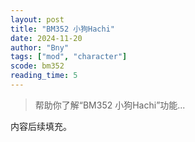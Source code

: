 ```yaml
---
layout: post
title: "BM352 小狗Hachi"
date: 2024-11-20
author: "Bny"
tags: ["mod", "character"]
scode: bm352
reading_time: 5
---
```


> 帮助你了解“BM352 小狗Hachi”功能...

内容后续填充。
